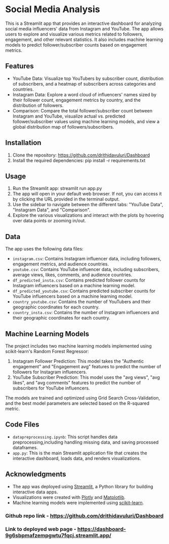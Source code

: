 # Social Media Analysis

This is a Streamlit app that provides an interactive dashboard for analyzing social media influencers' data from Instagram and YouTube. The app allows users to explore and visualize various metrics related to followers, engagement, and other relevant statistics. It also includes machine learning models to predict follower/subscriber counts based on engagement metrics.

## Features

- YouTube Data: Visualize top YouTubers by subscriber count, distribution of subscribers, and a heatmap of subscribers across categories and countries.
- Instagram Data: Explore a word cloud of influencers' names sized by their follower count, engagement metrics by country, and the distribution of followers.
- Comparison: Compare the total follower/subscriber count between Instagram and YouTube, visualize actual vs. predicted follower/subscriber values using machine learning models, and view a global distribution map of followers/subscribers.

## Installation

1. Clone the repository: https://github.com/drithidavuluri/Dashboard
2. Install the required dependencies: pip install -r requirements.txt

## Usage

1. Run the Streamlit app: streamlit run app.py
2. The app will open in your default web browser. If not, you can access it by clicking the URL provided in the terminal output.
3. Use the sidebar to navigate between the different tabs: "YouTube Data", "Instagram Data", and "Comparison".
4. Explore the various visualizations and interact with the plots by hovering over data points or zooming in/out.

## Data

The app uses the following data files:

- `instagram.csv`: Contains Instagram influencer data, including followers, engagement metrics, and audience countries.
- `youtube.csv`: Contains YouTube influencer data, including subscribers, average views, likes, comments, and audience countries.
- `df_predicted_insta.csv`: Contains predicted follower counts for Instagram influencers based on a machine learning model.
- `df_predicted_youtube.csv`: Contains predicted subscriber counts for YouTube influencers based on a machine learning model.
- `country_youtube.csv`: Contains the number of YouTubers and their geographic coordinates for each country.
- `country_insta.csv`: Contains the number of Instagram influencers and their geographic coordinates for each country.

## Machine Learning Models

The project includes two machine learning models implemented using scikit-learn's Random Forest Regressor:

1. Instagram Follower Prediction: This model takes the "Authentic engagement" and "Engagement avg" features to predict the number of followers for Instagram influencers.
2. YouTube Subscriber Prediction: This model uses the "avg views", "avg likes", and "avg comments" features to predict the number of subscribers for YouTube influencers.

The models are trained and optimized using Grid Search Cross-Validation, and the best model parameters are selected based on the R-squared metric.

## Code Files

- `datapreprocessing.ipynb`: This script handles data preprocessing,including handling missing data, and saving processed dataframes.
- `app.py`: This is the main Streamlit application file that creates the interactive dashboard, loads data, and renders visualizations.

## Acknowledgments

- The app was deployed using [Streamlit](https://streamlit.io/), a Python library for building interactive data apps.
- Visualizations were created with [Plotly](https://plotly.com/python/) and [Matplotlib](https://matplotlib.org/).
- Machine learning models were implemented using [scikit-learn](https://scikit-learn.org/).

### Github repo link - https://github.com/drithidavuluri/Dashboard

### Link to deployed web page - https://dashboard-9g6sbpmafzempgwtu7fqcj.streamlit.app/
